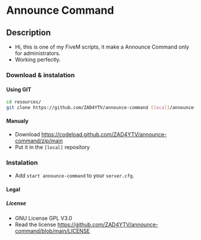 # Announce Command

## Description

- Hi, this is one of my FiveM scripts, it make a Announce Command only for administrators.
- Working perfectly.

### Download & instalation

#### Using GIT

```sh
cd resources/
git clone https://github.com/ZAD4YTV/announce-command [local]/announce-command
```

#### Manualy

- Download <https://codeload.github.com/ZAD4YTV/announce-command/zip/main>
- Put it in the `[local]` repository

### Instalation

- Add `start announce-command` to your `server.cfg`.

#### Legal

##### License

- GNU License GPL V3.0
- Read the license <https://github.com/ZAD4YTV/announce-command/blob/main/LICENSE>
